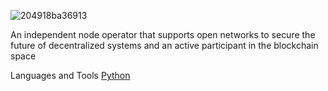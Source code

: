 ![204918ba36913](https://user-images.githubusercontent.com/105497450/194762583-befe0e13-bf8b-45e5-95c4-28a4ca99c887.gif)


An independent node operator that supports open networks to secure the future of decentralized systems and an active participant in the blockchain space

Languages and Tools 
[Python](https://img.shields.io/badge/<LABEL>-<MESSAGE>-<COLOR>)

